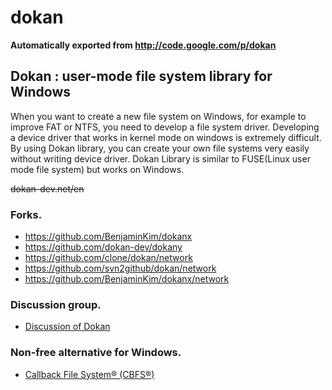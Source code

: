 # dokan
**Automatically exported from http://code.google.com/p/dokan**

## Dokan : user-mode file system library for Windows #

When you want to create a new file system on Windows, for example to improve FAT or NTFS, you need to develop a file system driver. Developing a device driver that works in kernel mode on windows is extremely difficult. By using Dokan library, you can create your own file systems very easily without writing device driver. Dokan Library is similar to FUSE(Linux user mode file system) but works on Windows.

~~dokan-dev.net/en~~

### Forks.
* https://github.com/BenjaminKim/dokanx
* https://github.com/dokan-dev/dokany
* https://github.com/clone/dokan/network 
* https://github.com/svn2github/dokan/network 
* https://github.com/BenjaminKim/dokanx/network 


### Discussion group.

* [Discussion of Dokan](http://groups.google.com/group/dokan)

### Non-free alternative for Windows.

* [Callback File System® (CBFS®)](https://www.eldos.com/cbfs/)

